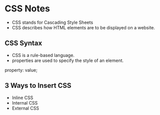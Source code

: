 # CSS Notes

- CSS stands for Cascading Style Sheets
- CSS describes how HTML elements are to be displayed on a website.

## CSS Syntax

- CSS is a rule-based language.
- properties are used to specify the style of an element.

property: value;

## 3 Ways to Insert CSS

- Inline CSS
- Internal CSS
- External CSS
